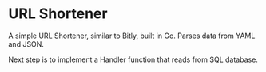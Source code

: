 # URL Shortener

A simple URL Shortener, similar to Bitly, built in Go. Parses data from YAML and JSON.

Next step is to implement a Handler function that reads from SQL database.
